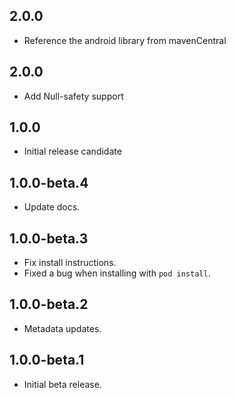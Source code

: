 ## 2.0.0

* Reference the android library from mavenCentral 

## 2.0.0

* Add Null-safety support

## 1.0.0

* Initial release candidate

## 1.0.0-beta.4

* Update docs.

## 1.0.0-beta.3

* Fix install instructions.
* Fixed a bug when installing with `pod install`.

## 1.0.0-beta.2

* Metadata updates.

## 1.0.0-beta.1

* Initial beta release.
